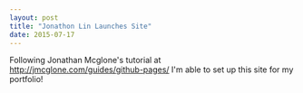 ```yaml
---
layout: post
title: "Jonathon Lin Launches Site"
date: 2015-07-17
---
```


Following Jonathan Mcglone's tutorial at <http://jmcglone.com/guides/github-pages/> I'm able to set up this site for my portfolio!
